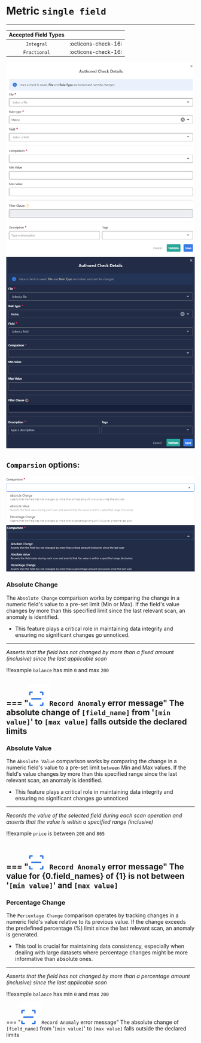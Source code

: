 # Metric <spam id='single-field'>`single field`</spam>

---

| Accepted Field Types   |                      |
| :--------------------: | :------------------: |
| `Integral`             | :octicons-check-16:   |
| `Fractional`           | :octicons-check-16:   |

![Screenshot](../assets/checks/rule-types/metric-check-light.png#only-light)
![Screenshot](../assets/checks/rule-types/metric-check-dark.png#only-dark)


## `Comparsion` options:

![Screenshot](../assets/checks/rule-types/comparison-options-light.png#only-light)
![Screenshot](../assets/checks/rule-types/comparison-options-dark.png#only-dark)

### Absolute Change

The `Absolute Change` comparison works by comparing the change in a numeric field's value to a pre-set limit (Min or Max). If the field's value changes by more than this specified limit since the last relevant scan, an anomaly is identified.

- This feature plays a critical role in maintaining data integrity and ensuring no significant changes go unnoticed.

---
*Asserts that the field has not changed by more than a fixed amount (inclusive) since the last applicable scan*

!!!example
    `balance` has min `0` and max `200`

=== "![Screenshot](../assets/checks/rule-types/icons/icon-record-anomaly-dark.svg)`Record Anomaly` error message"
    The absolute change of `[field_name]` from '`[min value]`' to `[max value]` falls outside the declared limits
--- 

### Absolute Value

The `Absolute Value` comparison works by comparing the change in a numeric field's value to a pre-set limit `between` Min and Max values. If the field's value changes by more than this specified range since the last relevant scan, an anomaly is identified.

- This feature plays a critical role in maintaining data integrity and ensuring no significant changes go unnoticed

---
*Records the value of the selected field during each scan operation and asserts that the value is within a specified range (inclusive)*

!!!example
    `price` is between `200` and `865`

=== "![Screenshot](../assets/checks/rule-types/icons/icon-record-anomaly-dark.svg)`Record Anomaly` error message"
    The value for {0.field_names} of {1} is not between '`[min value]`' and `[max value]`
--- 


### Percentage Change

The `Percentage Change` comparison operates by tracking changes in a numeric field's value relative to its previous value. If the change exceeds the predefined percentage (%) limit since the last relevant scan, an anomaly is generated.

- This tool is crucial for maintaining data consistency, especially when dealing with large datasets where percentage changes might be more informative than absolute ones.

---
*Asserts that the field has not changed by more than a percentage amount (inclusive) since the last applicable scan*


!!!example
    `balance` has min `0` and max `200`

=== "![Screenshot](../assets/checks/rule-types/icons/icon-record-anomaly-dark.svg)`Record Anomaly` error message"
    The absolute change of `[field_name]` from '`[min value]`' to `[max value]` falls outside the declared limits

